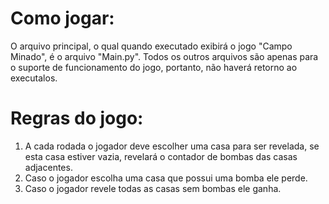 # Como jogar:

O arquivo principal, o qual quando executado exibirá o jogo "Campo Minado", é o arquivo "Main.py". 
Todos os outros arquivos são apenas para o suporte de funcionamento do jogo, portanto, não haverá retorno ao executalos.  

# Regras do jogo:
 1. A cada rodada o jogador deve escolher uma casa para ser revelada, se esta casa estiver vazia, revelará o
 contador de bombas das casas adjacentes.
 2. Caso o jogador escolha uma casa que possui uma bomba ele perde.
 3. Caso o jogador revele todas as casas sem bombas ele ganha.
